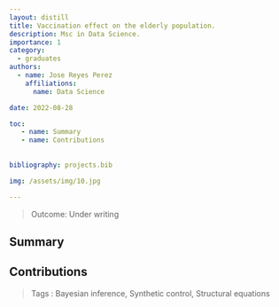 ```yaml
---
layout: distill
title: Vaccination effect on the elderly population.
description: Msc in Data Science. 
importance: 1
category:
  - graduates
authors:
  - name: Jose Reyes Perez
    affiliations: 
      name: Data Science

date: 2022-08-28

toc: 
   - name: Summary
   - name: Contributions
              
              
bibliography: projects.bib 

img: /assets/img/10.jpg

---
```


> Outcome:
Under writing

## Summary

## Contributions

> Tags
:   Bayesian inference, Synthetic control, Structural equations 

